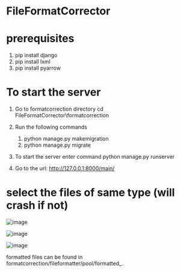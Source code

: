 # FileFormatCorrector

# prerequisites
1. pip install django
2. pip install lxml
3. pip install pyarrow

# To start the server
1. Go to formatcorrection directory
   cd FileFormatCorrector\formatcorrection

2. Run the following commands
   1. python manage.py makemigration
   2. python manage.py migrate

3. To start the server enter command
   python manage.py runserver

4. Go to the url: http://127.0.0.1:8000/main/

# select the files of same type (will crash if not)
  
![image](https://github.com/abhishek-batti/FileFormatCorrector/assets/146811264/7d7d4dbe-ca3f-4ee9-aa3d-9f95a2699876)

![image](https://github.com/abhishek-batti/FileFormatCorrector/assets/146811264/0020b365-8295-4598-ad69-554d600c72d2)

![image](https://github.com/abhishek-batti/FileFormatCorrector/assets/146811264/1dd43dde-0bf0-4f68-a257-94e87b6165c1)

formatted files can be found in formatcorrection/fileformatter/pool/formatted_<filename>.<filetype>
